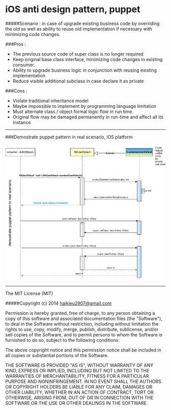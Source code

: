 iOS anti design pattern, puppet
=======================

#####Scenario : in case of upgrade existing business code by overriding the old as well as ability to reuse old implementation if necessary with minimizing code changes.

###Pros : 

+ The previous source code of super class is no longer required
+ Keep original base class interface, minimizing code changes in existing consumer.
+ Ability to upgrade business logic in conjunction with reusing existing implementation
+ Reduce visible additional subclass in case declare it as private

###Cons : 

+ Violate traditional inheritance model
+ Maybe impossible to implement by programming language limitation
+ Must alternate class / object formal logic flow in run time.
+ Original flow may be damaged permanently in run-time and affect all its instance


------------------------------

###Demostrate puppet pattern in real scenario, iOS platform

[logo]: https://raw.githubusercontent.com/haikieu/iOS-anti-pattern-puppet/master/iOS-anti-pattern-puppet.jpg
![alt iOS anti design pattern puppet](https://raw.githubusercontent.com/haikieu/iOS-anti-pattern-puppet/master/iOS-anti-pattern-puppet.jpg "iOS anti design pattern puppet")




------------------------------

The MIT License (MIT)

#####Copyright (c) 2014 haikieu2907@gmail.com

Permission is hereby granted, free of charge, to any person obtaining a copy
of this software and associated documentation files (the "Software"), to deal
in the Software without restriction, including without limitation the rights
to use, copy, modify, merge, publish, distribute, sublicense, and/or sell
copies of the Software, and to permit persons to whom the Software is
furnished to do so, subject to the following conditions:

The above copyright notice and this permission notice shall be included in all
copies or substantial portions of the Software.

THE SOFTWARE IS PROVIDED "AS IS", WITHOUT WARRANTY OF ANY KIND, EXPRESS OR
IMPLIED, INCLUDING BUT NOT LIMITED TO THE WARRANTIES OF MERCHANTABILITY,
FITNESS FOR A PARTICULAR PURPOSE AND NONINFRINGEMENT. IN NO EVENT SHALL THE
AUTHORS OR COPYRIGHT HOLDERS BE LIABLE FOR ANY CLAIM, DAMAGES OR OTHER
LIABILITY, WHETHER IN AN ACTION OF CONTRACT, TORT OR OTHERWISE, ARISING FROM,
OUT OF OR IN CONNECTION WITH THE SOFTWARE OR THE USE OR OTHER DEALINGS IN THE
SOFTWARE.
